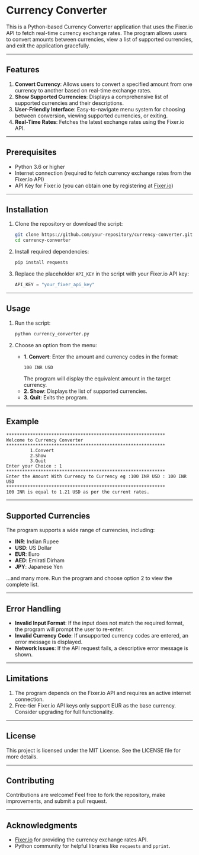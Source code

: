 
# Currency Converter

This is a Python-based Currency Converter application that uses the Fixer.io API to fetch real-time currency exchange rates. The program allows users to convert amounts between currencies, view a list of supported currencies, and exit the application gracefully.

---

## Features

1. **Convert Currency**: Allows users to convert a specified amount from one currency to another based on real-time exchange rates.
2. **Show Supported Currencies**: Displays a comprehensive list of supported currencies and their descriptions.
3. **User-Friendly Interface**: Easy-to-navigate menu system for choosing between conversion, viewing supported currencies, or exiting.
4. **Real-Time Rates**: Fetches the latest exchange rates using the Fixer.io API.

---

## Prerequisites

- Python 3.6 or higher
- Internet connection (required to fetch currency exchange rates from the Fixer.io API)
- API Key for Fixer.io (you can obtain one by registering at [Fixer.io](https://fixer.io))

---

## Installation

1. Clone the repository or download the script:
   ```bash
   git clone https://github.com/your-repository/currency-converter.git
   cd currency-converter
   ```

2. Install required dependencies:
   ```bash
   pip install requests
   ```

3. Replace the placeholder `API_KEY` in the script with your Fixer.io API key:
   ```python
   API_KEY = "your_fixer_api_key"
   ```

---

## Usage

1. Run the script:
   ```bash
   python currency_converter.py
   ```

2. Choose an option from the menu:
   - **1. Convert**: Enter the amount and currency codes in the format:
     ```
     100 INR USD
     ```
     The program will display the equivalent amount in the target currency.
   - **2. Show**: Displays the list of supported currencies.
   - **3. Quit**: Exits the program.

---

## Example

```text
************************************************************
Welcome to Currency Converter
************************************************************
		 1.Convert
		 2.Show
		 3.Quit
Enter your Choice : 1
************************************************************
Enter the Amount With Currency to Currency eg :100 INR USD : 100 INR USD
************************************************************
100 INR is equal to 1.21 USD as per the current rates.
```

---

## Supported Currencies

The program supports a wide range of currencies, including:

- **INR**: Indian Rupee
- **USD**: US Dollar
- **EUR**: Euro
- **AED**: Emirati Dirham
- **JPY**: Japanese Yen

...and many more. Run the program and choose option 2 to view the complete list.

---

## Error Handling

- **Invalid Input Format**: If the input does not match the required format, the program will prompt the user to re-enter.
- **Invalid Currency Code**: If unsupported currency codes are entered, an error message is displayed.
- **Network Issues**: If the API request fails, a descriptive error message is shown.

---

## Limitations

1. The program depends on the Fixer.io API and requires an active internet connection.
2. Free-tier Fixer.io API keys only support EUR as the base currency. Consider upgrading for full functionality.

---

## License

This project is licensed under the MIT License. See the LICENSE file for more details.

---

## Contributing

Contributions are welcome! Feel free to fork the repository, make improvements, and submit a pull request.

---

## Acknowledgments

- [Fixer.io](https://fixer.io) for providing the currency exchange rates API.
- Python community for helpful libraries like `requests` and `pprint`.



